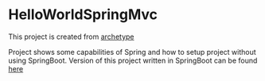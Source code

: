 # HelloWorldSpringMvc

This project is created from [archetype](https://github.com/zbyszekd/SpringMvcInitArchetype)


Project shows some capabilities of Spring and how to setup project without using SpringBoot.
Version of this project written in SpringBoot can be found [here](https://github.com/zbyszekd/HelloWorldSpringBoot)